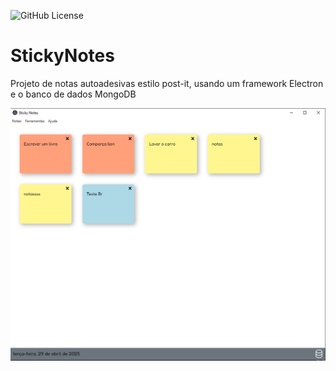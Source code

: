 ![GitHub License](https://img.shields.io/github/license/PatrickHeiisen/sticknotes)

# StickyNotes
Projeto de notas autoadesivas estilo post-it, usando um framework Electron e o banco de dados MongoDB

![](src/public/img/sticknotes.PNG)
